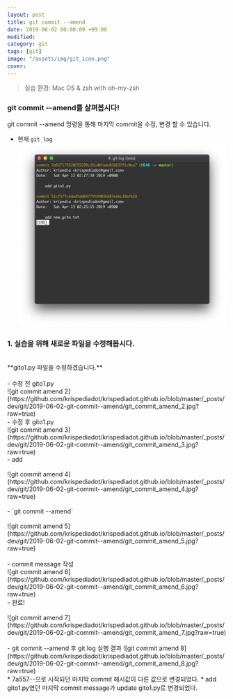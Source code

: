 ```yaml
---
layout: post
title: git commit --amend
date: 2019-06-02 00:00:09 +09:00
modified: 
category: git
tags: [git]
image: "/assets/img/git_icon.png"
cover: 
---
```


>실습 환경: Mac OS & zsh with oh-my-zsh

### git commit --amend를 살펴봅시다! <br>

 git commit --amend 멍령을 통해 마지막 commit을 수정, 변경 할 수 있습니다. <br>

  - 현재 `git log`<br>
   ![git commit amend 1](https://github.com/krispediadot/krispediadot.github.io/blob/master/_posts/dev/git/2019-06-02-git-commit--amend/git_commit_amend_1.jpg?raw=true)

### 1. 실습을 위해 새로운 파일을 수정해봅시다. <br>
<br>
**gito1.py 파일을 수정하겠습니다.**<br>
<br>
- 수정 전 gito1.py<br>
![git commit amend 2](https://github.com/krispediadot/krispediadot.github.io/blob/master/_posts/dev/git/2019-06-02-git-commit--amend/git_commit_amend_2.jpg?raw=true)
<br>
- 수정 후 gito1.py<br>
![git commit amend 3](https://github.com/krispediadot/krispediadot.github.io/blob/master/_posts/dev/git/2019-06-02-git-commit--amend/git_commit_amend_3.jpg?raw=true)
<br>
- add<br>
<br>
![git commit amend 4](https://github.com/krispediadot/krispediadot.github.io/blob/master/_posts/dev/git/2019-06-02-git-commit--amend/git_commit_amend_4.jpg?raw=true)
<br><br>
- `git commit --amend`<br>
<br>
![git commit amend 5](https://github.com/krispediadot/krispediadot.github.io/blob/master/_posts/dev/git/2019-06-02-git-commit--amend/git_commit_amend_5.jpg?raw=true)
<br><br>
- commit message 작성<br>
![git commit amend 6](https://github.com/krispediadot/krispediadot.github.io/blob/master/_posts/dev/git/2019-06-02-git-commit--amend/git_commit_amend_6.jpg?raw=true)
<br>
- 완료!<br>
<br>
![git commit amend 7](https://github.com/krispediadot/krispediadot.github.io/blob/master/_posts/dev/git/2019-06-02-git-commit--amend/git_commit_amend_7.jpg?raw=true)
<br><br>
- git commit --amend 후 git log 실행 결과
![git commit amend 8](https://github.com/krispediadot/krispediadot.github.io/blob/master/_posts/dev/git/2019-06-02-git-commit--amend/git_commit_amend_8.jpg?raw=true)
<br>
  * 7a557--으로 시작되던 마지막 commit 해시값이 다른 값으로 변경되었다. 
  * add gito1.py였던 마지막 commit message가 update gito1.py로 변경되었다.